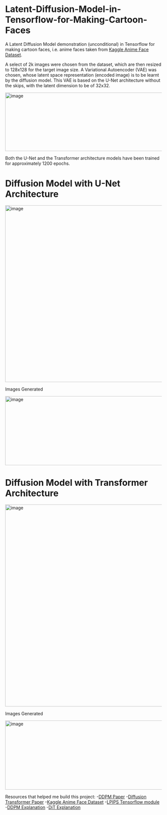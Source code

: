 # Latent-Diffusion-Model-in-Tensorflow-for-Making-Cartoon-Faces
A Latent Diffusion Model demonstration (unconditional) in Tensorflow for making cartoon faces, i.e. anime faces taken from [Kaggle Anime Face Dataset](https://www.kaggle.com/datasets/splcher/animefacedataset).

A select of 2k images were chosen from the dataset, which are then resized to 128x128 for the target image size. A Variational Autoencoder (VAE) was chosen, whose latent space representation (encoded image) is to be learnt by the diffusion model. This VAE is based on the U-Net architecture without the skips, with the latent dimension to be of 32x32.

<img width="515" height="188" alt="image" src="https://github.com/user-attachments/assets/6d30f018-105f-433f-9f5f-c61f18814859" />

Both the U-Net and the Transformer architecture models have been trained for approximately 1200 epochs.

# Diffusion Model with U-Net Architecture

<img width="1649" height="568" alt="image" src="https://github.com/user-attachments/assets/8696292e-7e70-4219-a6ec-7a70d7023f22" />

Images Generated

<img width="950" height="222" alt="image" src="https://github.com/user-attachments/assets/3dd7a24c-939f-4891-8ef0-4efaf2556274" />

# Diffusion Model with Transformer Architecture

<img width="1626" height="649" alt="image" src="https://github.com/user-attachments/assets/3be0fb3b-6d96-4254-8576-e68824015e8b" />

Images Generated

<img width="950" height="222" alt="image" src="https://github.com/user-attachments/assets/dbe67fac-6452-47bc-89a1-83a203dd35f9" />

Resources that helped me build this project:
-[DDPM Paper](https://arxiv.org/abs/2006.11239)
-[Diffusion Transformer Paper](https://arxiv.org/abs/2212.09748)
-[Kaggle Anime Face Dataset](https://www.kaggle.com/datasets/splcher/animefacedataset)
-[LPIPS Tensorflow module](https://github.com/moono/lpips-tf2.x)
-[DDPM Explanation](https://www.youtube.com/watch?v=H45lF4sUgiE)
-[DiT Explanation](https://www.youtube.com/watch?v=aSLDXdc2hkk)
